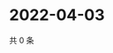 # 2022-04-03

共 0 条

<!-- BEGIN WEIBO -->
<!-- 最后更新时间 Sun Apr 03 2022 22:11:22 GMT+0800 (China Standard Time) -->

<!-- END WEIBO -->

